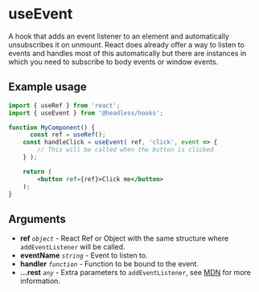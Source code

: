 # useEvent

A hook that adds an event listener to an element and automatically unsubscribes it on unmount. React does already offer
a way to listen to events and handles most of this automatically but there are instances in which you need to subscribe
to body events or window events.

## Example usage

```jsx
import { useRef } from 'react';
import { useEvent } from '@headless/hooks';

function MyComponent() {
	  const ref = useRef();
    const handleClick = useEvent( ref, 'click', event => {
        // This will be called when the button is clicked
    } );

    return (
        <button ref={ref}>Click me</button>
    );
}
```

## Arguments

* **ref** _`object`_ - React Ref or Object with the same structure where `addEventListener` will be called.
* **eventName** _`string`_ - Event to listen to.
* **handler** _`function`_ - Function to be bound to the event.
* **...rest** _`any`_ - Extra parameters to `addEventListener`, see [MDN](https://developer.mozilla.org/en-US/docs/Web/API/EventTarget/addEventListener) for more information.
